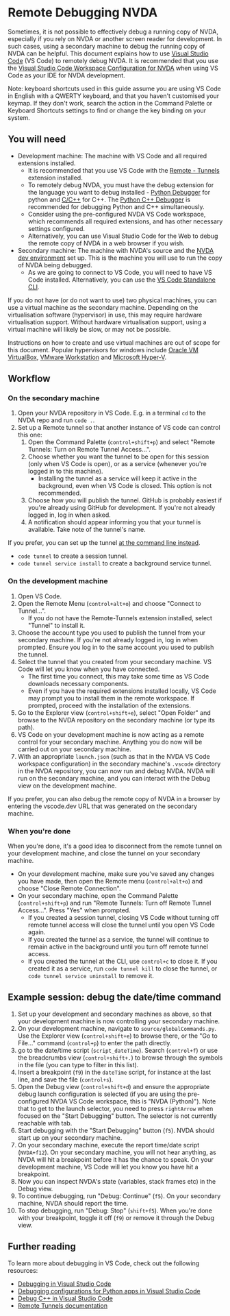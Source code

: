 # Remote Debugging NVDA

Sometimes, it is not possible to effectively debug a running copy of NVDA, especially if you rely on NVDA or another screen reader for development.
In such cases, using a secondary machine to debug the running copy of NVDA can be helpful.
This document explains how to use [Visual Studio Code] (VS Code) to remotely debug NVDA.
It is recommended that you use the [Visual Studio Code Workspace Configuration for NVDA] when using VS Code as your IDE for NVDA development.

Note: keyboard shortcuts used in this guide assume you are using VS Code in English with a QWERTY keyboard, and that you haven't customised your keymap.
If they don't work, search the action in the Command Palette or Keyboard Shortcuts settings to find or change the key binding on your system.

## You will need

* Development machine: The machine with VS Code and all required extensions installed.
  * It is recommended that you use VS Code with the [Remote - Tunnels] extension installed.
  * To remotely debug NVDA, you must have the debug extension for the language you want to debug installed - [Python Debugger] for python and [C/C++] for C++.
    The [Python C++ Debugger] is recommended for debugging Python and C++ simultaneously.
  * Consider using the pre-configured NVDA VS Code workspace, which recommends all required extensions, and has other necessary settings configured.
  * Alternatively, you can use Visual Studio Code for the Web to debug the remote copy of NVDA in a web browser if you wish.
* Secondary machine: The machine with NVDA's source and the [NVDA dev environment] set up.
  This is the machine you will use to run the copy of NVDA being debugged.
  * As we are going to connect to VS Code, you will need to have VS Code installed.
    Alternatively, you can use the [VS Code Standalone CLI].

If you do not have (or do not want to use) two physical machines, you can use a virtual machine as the secondary machine.
Depending on the virtualisation software (hypervisor) in use, this may require hardware virtualisation support.
Without hardware virtualisation support, using a virtual machine will likely be slow, or may not be possible.

Instructions on how to create and use virtual machines are out of scope for this document.
Popular hypervisors for windows include [Oracle VM VirtualBox], [VMware Workstation] and [Microsoft Hyper-V].

## Workflow

### On the secondary machine

1. Open your NVDA repository in VS Code.
   E.g. in a terminal `cd` to the NVDA repo and run `code .`.
2. Set up a Remote tunnel so that another instance of VS code can control this one:
   1. Open the Command Palette (`control+shift+p`) and select "Remote Tunnels: Turn on Remote Tunnel Access...".
   2. Choose whether you want the tunnel to be open for this session (only when VS Code is open), or as a service (whenever you're logged in to this machine).
      * Installing the tunnel as a service will keep it active in the background, even when VS Code is closed.
        This option is not recommended.
   3. Choose how you will publish the tunnel.
      GitHub is probably easiest if you're already using GitHub for development.
      If you're not already logged in, log in when asked.
   4. A notification should appear informing you that your tunnel is available.
      Take note of the tunnel's name.

If you prefer, you can set up the tunnel [at the command line instead][CLI create tunnel].

* `code tunnel` to create a session tunnel.
* `code tunnel service install` to create a background service tunnel.

### On the development machine

1. Open VS Code.
2. Open the Remote Menu (`control+alt+o`) and choose "Connect to Tunnel...".
   * If you do not have the Remote-Tunnels extension installed, select "Tunnel" to install it.
3. Choose the account type you used to publish the tunnel from your secondary machine.
   If you're not already logged in, log in when prompted.
   Ensure you log in to the same account you used to publish the tunnel.
4. Select the tunnel that you created from your secondary machine.
   VS Code will let you know when you have connected.
   * The first time you connect, this may take some time as VS Code downloads necessary components.
   * Even if you have the required extensions installed locally, VS Code may prompt you to install them in the remote workspace.
     If prompted, proceed with the installation of the extensions.
5. Go to the Explorer view (`control+shift+e`), select "Open Folder" and browse to the NVDA repository on the secondary machine (or type its path).
6. VS Code on your development machine is now acting as a remote control for your secondary machine.
   Anything you do now will be carried out on your secondary machine.
7. With an appropriate `launch.json` (such as that in the NVDA VS Code workspace configuration) in the secondary machine's `.vscode` directory in the NVDA repository, you can now run and debug NVDA.
   NVDA will run on the secondary machine, and you can interact with the Debug view on the development machine.

If you prefer, you can also debug the remote copy of NVDA in a browser by entering the vscode.dev URL that was generated on the secondary machine.

### When you're done

When you're done, it's a good idea to disconnect from the remote tunnel on your development machine, and close the tunnel on your secondary machine.

* On your development machine, make sure you've saved any changes you have made, then open the Remote menu (`control+alt+o`) and choose "Close Remote Connection".
* On your secondary machine, open the Command Palette (`control+shift+p`) and run "Remote Tunnels: Turn off Remote Tunnel Access...".
  Press "Yes" when prompted.
  * If you created a session tunnel, closing VS Code without turning off remote tunnel access will close the tunnel until you open VS Code again.
  * If you created the tunnel as a service, the tunnel will continue to remain active in the background until you turn off remote tunnel access.
  * If you created the tunnel at the CLI, use `control+c` to close it.
    If you created it as a service, run `code tunnel kill` to close the tunnel, or `code tunnel service uninstall` to remove it.

## Example session: debug the date/time command

1. Set up your development and secondary machines as above, so that your development machine is now controlling your secondary machine.
2. On your development machine, navigate to `source/globalCommands.py`.
   Use the Explorer view (`control+shift+e`) to browse there, or the "Go to File..." command (`control+p`) to enter the path directly.
3. go to the date/time script (`script_dateTime`).
   Search (`control+f`) or use the breadcrumbs view (`control+shift+.`) to browse through the symbols in the file (you can type to filter in this list).
4. Insert a breakpoint (`f9`) in the `dateTime` script, for instance at the last line, and save the file (`control+s`).
5. Open the Debug view (`control+shift+d`) and ensure the appropriate debug launch configuration is selected (if you are using the pre-configured NVDA VS Code workspace, this is "NVDA (Python)").
   Note that to get to the launch selector, you need to press `rightArrow` when focused on the "Start Debugging" button.
   The selector is not currently reachable with tab.
6. Start debugging with the "Start Debugging" button (`f5`).
   NVDA should start up on your secondary machine.
7. On your secondary machine, execute the report time/date script (`NVDA+f12`).
   On your secondary machine, you will not hear anything, as NVDA will hit a breakpoint before it has the chance to speak.
   On your development machine, VS Code will let you know you have hit a breakpoint.
8. Now you can inspect NVDA's state (variables, stack frames etc) in the Debug view.
9. To continue debugging, run "Debug: Continue" (`f5`).
   On your secondary machine, NVDA should report the time.
10. To stop debugging, run "Debug: Stop" (`shift+f5`).
   When you're done with your breakpoint, toggle it off (`f9`) or remove it through the Debug view.

## Further reading

To learn more about debugging in VS Code, check out the following resources:

* [Debugging in Visual Studio Code](https://code.visualstudio.com/Docs/editor/debugging)
* [Debugging configurations for Python apps in Visual Studio Code](https://code.visualstudio.com/docs/python/debugging)
* [Debug C++ in Visual Studio Code](https://code.visualstudio.com/docs/cpp/cpp-debug)
* [Remote Tunnels documentation](https://code.visualstudio.com/docs/remote/tunnels)

[NVDA dev environment]: createDevEnvironment.md
[Visual Studio Code]: https://code.visualstudio.com/
[Remote - Tunnels]: https://marketplace.visualstudio.com/items?itemName=ms-vscode.remote-server
[Visual Studio Code Workspace Configuration for NVDA]: https://github.com/nvaccess/vscode-nvda
[Python C++ Debugger]: https://marketplace.visualstudio.com/items?itemName=benjamin-simmonds.pythoncpp-debug
[C/C++]: https://marketplace.visualstudio.com/items?itemName=ms-vscode.cpptools
[Oracle VM VirtualBox]: https://www.virtualbox.org/
[VMware Workstation]: https://www.vmware.com/products/desktop-hypervisor/workstation-and-fusion
[Microsoft Hyper-V]: https://learn.microsoft.com/en-us/virtualization/hyper-v-on-windows/about/
[Python Debugger]: https://marketplace.visualstudio.com/items?itemName=ms-python.debugpy
[VS Code Standalone CLI]: https://code.visualstudio.com/docs/remote/tunnels#_alternative-downloads
[CLI create tunnel]: https://code.visualstudio.com/docs/editor/command-line#_create-remote-tunnel
